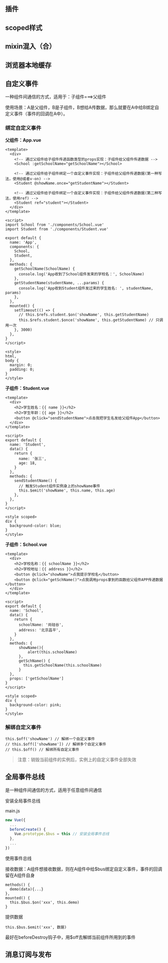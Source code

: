 ## 插件

## scoped样式

## mixin混入（合）

## 浏览器本地缓存

## 自定义事件

一种组件间通信的方式，适用于：子组件===>父组件

使用场景：A是父组件，B是子组件，B想给A传数据，那么就要在A中给B绑定自定义事件（事件的回调在A中）。

### 绑定自定义事件

**父组件：App.vue**

```vue
<template>
  <div>
    <!-- 通过父组件给子组件传递函数类型的props实现：子组件给父组件传递数据 -->
    <School :getSchoolName="getSchoolName"></School>

    <!-- 通过父组件给子组件绑定一个自定义事件实现：子组件给父组件传递数据(第一种写法，使用@或者v-on) -->
    <Student @showName.once="getStudentName"></Student>

    <!-- 通过父组件给子组件绑定一个自定义事件实现：子组件给父组件传递数据(第二种写法，使用ref) -->
    <Student ref="student"></Student>
  </div>
</template>

<script>
import School from './components/School.vue'
import Student from './components/Student.vue'

export default {
  name: 'App',
  components: {
    School,
    Student,
  },
  methods: {
    getSchoolName(SchoolName) {
      console.log('App收到了School组件发来的学校名：', SchoolName)
    },
    getStudentName(studentName, ...params) {
      console.log('App收到Student组件发过来的学生姓名: ', studentName, params)
    },
  },
  mounted() {
    setTimeout(() => {
      // this.$refs.student.$on('showName', this.getStudentName)
      this.$refs.student.$once('showName', this.getStudentName) // 只调用一次
    }, 3000)
  },
}
</script>

<style>
html,
body {
  margin: 0;
  padding: 0;
}
</style>
```

**子组件：Student.vue**

```vue
<template>
  <div>
    <h2>学生姓名：{{ name }}</h2>
    <h2>学生年龄：{{ age }}</h2>
    <button @click="sendStudentName">点击我把学生名发给父组件App</button>
  </div>
</template>

<script>
export default {
  name: 'Student',
  data() {
    return {
      name: '张三',
      age: 18,
    }
  },
  methods: {
    sendStudentName() {
      // 触发Student组件实例身上的showName事件
      this.$emit('showName', this.name, this.age)
    },
  },
}
</script>

<style scoped>
div {
  background-color: blue;
}
</style>
```

**子组件：School.vue**

```vue
<template>
  <div>
    <h2>学校名称：{{ schoolName }}</h2>
    <h2>学校地址：{{ address }}</h2>
    <button @click="showName">点我提示学校名</button>
    <button @click="getSchName()">点我调用props拿到的函数给父组件APP传递数据</button>
  </div>
</template>

<script>
export default {
  name: 'School',
  data() {
    return {
      schoolName: '尚硅谷',
      address: '北京昌平',
    }
  },
  methods: {
      showName(){
          alert(this.schoolName)
      },
      getSchName() {
        this.getSchoolName(this.schoolName)
      }
  },
  props: ['getSchoolName']
}
</script>

<style scoped>
div {
  background-color: pink;
}
</style>
```

### 解绑自定义事件

```vue
this.$off('showName') // 解绑一个自定义事件
// this.$off(['showName']) // 解绑多个自定义事件
// this.$off() // 解绑所有自定义事件
```

> 注意：销毁当前组件的实例后，实例上的自定义事件全部失效

## 全局事件总线

是一种组件间通信的方式，适用于任意组件间通信

安装全局事件总线

main.js

```js
new Vue({
  ...
  beforeCreate() {
    Vue.prototype.$bus = this // 安装全局事件总线
  },
  ...
})
```

使用事件总线

接收数据：A组件想接收数据，则在A组件中给$bus绑定自定义事件，事件的回调留在A组件自身

```vue
methods() {
  demo(data){...}
},
mounted() {
  this.$bus.$on('xxx', this.demo)
}
```

提供数据

```vue
this.$bus.$emit('xxx', 数据)
```

最好在beforeDestroy钩子中，用$off去解绑当前组件所用到的事件

## 消息订阅与发布

